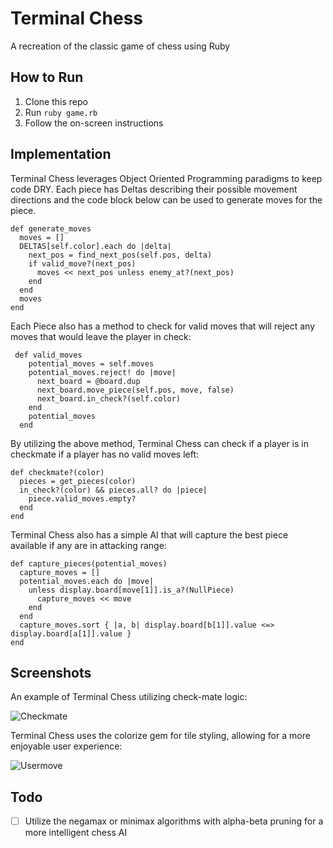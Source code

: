 # Terminal Chess

A recreation of the classic game of chess using Ruby

## How to Run
1. Clone this repo
2. Run `ruby game.rb`
3. Follow the on-screen instructions

## Implementation

Terminal Chess leverages Object Oriented Programming paradigms to keep code DRY.  Each piece has Deltas describing their possible movement directions and the code block below can be used to generate moves for the piece.

```
def generate_moves
  moves = []
  DELTAS[self.color].each do |delta|
    next_pos = find_next_pos(self.pos, delta)
    if valid_move?(next_pos)
      moves << next_pos unless enemy_at?(next_pos)
    end
  end
  moves
end
```

Each Piece also has a method to check for valid moves that will reject any moves that would leave the player in check:

```
 def valid_moves
    potential_moves = self.moves
    potential_moves.reject! do |move|
      next_board = @board.dup
      next_board.move_piece(self.pos, move, false)
      next_board.in_check?(self.color)
    end
    potential_moves
  end
```
By utilizing the above method, Terminal Chess can check if a player is in checkmate if a player has no valid moves left:

```
def checkmate?(color)
  pieces = get_pieces(color)
  in_check?(color) && pieces.all? do |piece|
    piece.valid_moves.empty?
  end
end
```


Terminal Chess also has a simple AI that will capture the best piece available if any are in attacking range:

```
def capture_pieces(potential_moves)
  capture_moves = []
  potential_moves.each do |move|
    unless display.board[move[1]].is_a?(NullPiece)
      capture_moves << move
    end
  end
  capture_moves.sort { |a, b| display.board[b[1]].value <=> display.board[a[1]].value }
end

```
## Screenshots

An example of Terminal Chess utilizing check-mate logic:

![Checkmate](http://david-janas.com/img/portfolio/chess-full.png)

Terminal Chess uses the colorize gem for tile styling, allowing for a more enjoyable user experience:

![Usermove](http://i.imgur.com/PcHT5Kw.png)

## Todo

- [ ] Utilize the negamax or minimax algorithms with alpha-beta pruning for a more intelligent chess AI
